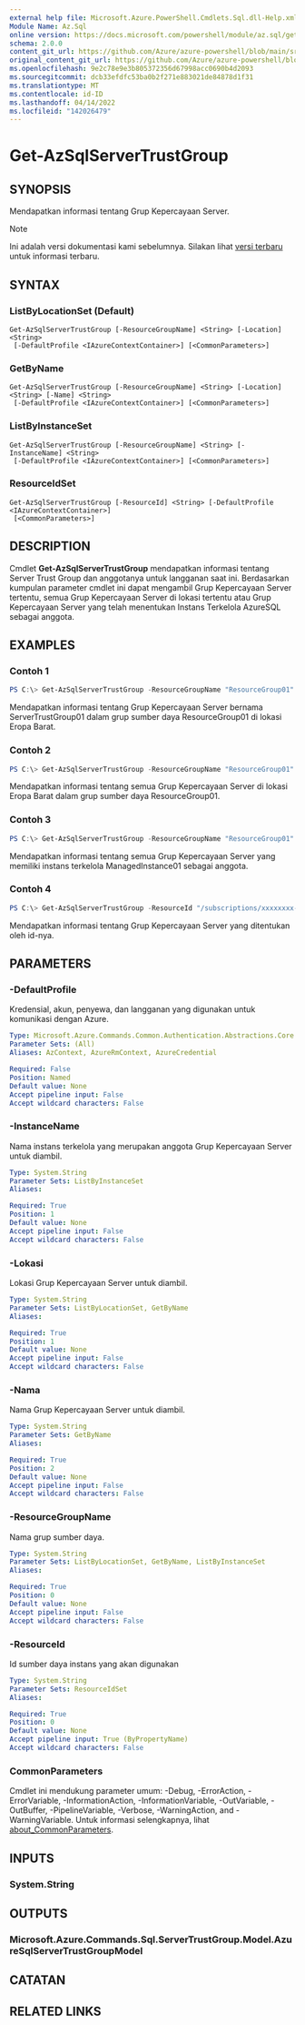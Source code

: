 ```yaml
---
external help file: Microsoft.Azure.PowerShell.Cmdlets.Sql.dll-Help.xml
Module Name: Az.Sql
online version: https://docs.microsoft.com/powershell/module/az.sql/get-azsqlservertrustgroup
schema: 2.0.0
content_git_url: https://github.com/Azure/azure-powershell/blob/main/src/Sql/Sql/help/Get-AzSqlServerTrustGroup.md
original_content_git_url: https://github.com/Azure/azure-powershell/blob/main/src/Sql/Sql/help/Get-AzSqlServerTrustGroup.md
ms.openlocfilehash: 9e2c78e9e3b805372356d67998acc0690b4d2093
ms.sourcegitcommit: dcb33efdfc53ba0b2f271e883021de84878d1f31
ms.translationtype: MT
ms.contentlocale: id-ID
ms.lasthandoff: 04/14/2022
ms.locfileid: "142026479"
---
```

# Get-AzSqlServerTrustGroup

## SYNOPSIS
Mendapatkan informasi tentang Grup Kepercayaan Server.

> [!NOTE]
>Ini adalah versi dokumentasi kami sebelumnya. Silakan lihat [versi terbaru](/powershell/module/az.sql/get-azsqlservertrustgroup) untuk informasi terbaru.

## SYNTAX

### ListByLocationSet (Default)
```
Get-AzSqlServerTrustGroup [-ResourceGroupName] <String> [-Location] <String>
 [-DefaultProfile <IAzureContextContainer>] [<CommonParameters>]
```

### GetByName
```
Get-AzSqlServerTrustGroup [-ResourceGroupName] <String> [-Location] <String> [-Name] <String>
 [-DefaultProfile <IAzureContextContainer>] [<CommonParameters>]
```

### ListByInstanceSet
```
Get-AzSqlServerTrustGroup [-ResourceGroupName] <String> [-InstanceName] <String>
 [-DefaultProfile <IAzureContextContainer>] [<CommonParameters>]
```

### ResourceIdSet
```
Get-AzSqlServerTrustGroup [-ResourceId] <String> [-DefaultProfile <IAzureContextContainer>]
 [<CommonParameters>]
```

## DESCRIPTION
Cmdlet **Get-AzSqlServerTrustGroup** mendapatkan informasi tentang Server Trust Group dan anggotanya untuk langganan saat ini. Berdasarkan kumpulan parameter cmdlet ini dapat mengambil Grup Kepercayaan Server tertentu, semua Grup Kepercayaan Server di lokasi tertentu atau Grup Kepercayaan Server yang telah menentukan Instans Terkelola AzureSQL sebagai anggota.

## EXAMPLES

### Contoh 1
```powershell
PS C:\> Get-AzSqlServerTrustGroup -ResourceGroupName "ResourceGroup01" -Location "West Europe" -Name "ServerTrustGroup01"
```

Mendapatkan informasi tentang Grup Kepercayaan Server bernama ServerTrustGroup01 dalam grup sumber daya ResourceGroup01 di lokasi Eropa Barat.

### Contoh 2
```powershell
PS C:\> Get-AzSqlServerTrustGroup -ResourceGroupName "ResourceGroup01" -Location "West Europe"
```

Mendapatkan informasi tentang semua Grup Kepercayaan Server di lokasi Eropa Barat dalam grup sumber daya ResourceGroup01.

### Contoh 3
```powershell
PS C:\> Get-AzSqlServerTrustGroup -ResourceGroupName "ResourceGroup01" -InstanceName "ManagedInstance01"
```

Mendapatkan informasi tentang semua Grup Kepercayaan Server yang memiliki instans terkelola ManagedInstance01 sebagai anggota.

### Contoh 4
```powershell
PS C:\> Get-AzSqlServerTrustGroup -ResourceId "/subscriptions/xxxxxxxx-xxxx-xxxx-xxxx-xxxxxxxxxxxx/resourceGroups/ResourceGroup01/providers/Microsoft.Sql/locations/WestEurope/serverTrustGroups/ServerTrustGroup01"
```

Mendapatkan informasi tentang Grup Kepercayaan Server yang ditentukan oleh id-nya.

## PARAMETERS

### -DefaultProfile
Kredensial, akun, penyewa, dan langganan yang digunakan untuk komunikasi dengan Azure.

```yaml
Type: Microsoft.Azure.Commands.Common.Authentication.Abstractions.Core.IAzureContextContainer
Parameter Sets: (All)
Aliases: AzContext, AzureRmContext, AzureCredential

Required: False
Position: Named
Default value: None
Accept pipeline input: False
Accept wildcard characters: False
```

### -InstanceName
Nama instans terkelola yang merupakan anggota Grup Kepercayaan Server untuk diambil.

```yaml
Type: System.String
Parameter Sets: ListByInstanceSet
Aliases:

Required: True
Position: 1
Default value: None
Accept pipeline input: False
Accept wildcard characters: False
```

### -Lokasi
Lokasi Grup Kepercayaan Server untuk diambil.

```yaml
Type: System.String
Parameter Sets: ListByLocationSet, GetByName
Aliases:

Required: True
Position: 1
Default value: None
Accept pipeline input: False
Accept wildcard characters: False
```

### -Nama
Nama Grup Kepercayaan Server untuk diambil.

```yaml
Type: System.String
Parameter Sets: GetByName
Aliases:

Required: True
Position: 2
Default value: None
Accept pipeline input: False
Accept wildcard characters: False
```

### -ResourceGroupName
Nama grup sumber daya.

```yaml
Type: System.String
Parameter Sets: ListByLocationSet, GetByName, ListByInstanceSet
Aliases:

Required: True
Position: 0
Default value: None
Accept pipeline input: False
Accept wildcard characters: False
```

### -ResourceId
Id sumber daya instans yang akan digunakan

```yaml
Type: System.String
Parameter Sets: ResourceIdSet
Aliases:

Required: True
Position: 0
Default value: None
Accept pipeline input: True (ByPropertyName)
Accept wildcard characters: False
```

### CommonParameters
Cmdlet ini mendukung parameter umum: -Debug, -ErrorAction, -ErrorVariable, -InformationAction, -InformationVariable, -OutVariable, -OutBuffer, -PipelineVariable, -Verbose, -WarningAction, and -WarningVariable. Untuk informasi selengkapnya, lihat [about_CommonParameters](http://go.microsoft.com/fwlink/?LinkID=113216).

## INPUTS

### System.String

## OUTPUTS

### Microsoft.Azure.Commands.Sql.ServerTrustGroup.Model.AzureSqlServerTrustGroupModel

## CATATAN

## RELATED LINKS

